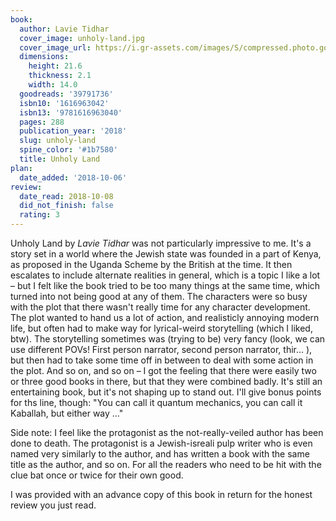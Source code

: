 ```yaml
---
book:
  author: Lavie Tidhar
  cover_image: unholy-land.jpg
  cover_image_url: https://i.gr-assets.com/images/S/compressed.photo.goodreads.com/books/1531831184l/39791736._SX98_.jpg
  dimensions:
    height: 21.6
    thickness: 2.1
    width: 14.0
  goodreads: '39791736'
  isbn10: '1616963042'
  isbn13: '9781616963040'
  pages: 288
  publication_year: '2018'
  slug: unholy-land
  spine_color: '#1b7580'
  title: Unholy Land
plan:
  date_added: '2018-10-06'
review:
  date_read: 2018-10-08
  did_not_finish: false
  rating: 3
---
```


Unholy Land by *Lavie Tidhar* was not particularly impressive to me. It's a story set in a world where the Jewish state was founded in a part of Kenya, as proposed in the Uganda Scheme by the British at the time. It then escalates to include alternate realities in general, which is a topic I like a lot – but I felt like the book tried to be too many things at the same time, which turned into not being good at any of them. The characters were so busy with the plot that there wasn't really time for any character development. The plot wanted to hand us a lot of action, and realisticly annoying modern life, but often had to make way for lyrical-weird storytelling (which I liked, btw). The storytelling sometimes was (trying to be) very fancy (look, we can use different POVs! First person narrator, second person narrator, thir… ), but then had to take some time off in between to deal with some action in the plot. And so on, and so on – I got the feeling that there were easily two or three good books in there, but that they were combined badly. It's still an entertaining book, but it's not shaping up to stand out. I'll give bonus points for ths line, though: "You can call it quantum mechanics, you can call it Kaballah, but either way …"

Side note: I feel like the protagonist as the not-really-veiled author has been done to death. The protagonist is a Jewish-isreali pulp writer who is even named very similarly to the author, and has written a book with the same title as the author, and so on. For all the readers who need to be hit with the clue bat once or twice for their own good.

I was provided with an advance copy of this book in return for the honest review you just read.
